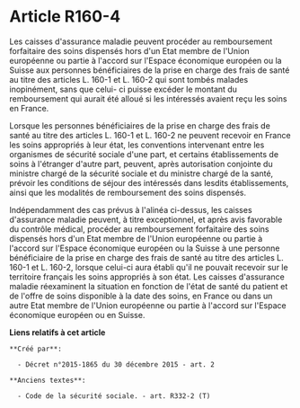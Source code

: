 # Article R160-4

Les caisses d'assurance maladie peuvent procéder au remboursement forfaitaire des soins dispensés hors d'un Etat membre de
l'Union européenne ou partie à l'accord sur l'Espace économique européen ou la Suisse aux personnes bénéficiaires de la prise
en charge des frais de santé au titre des articles L. 160-1 et L. 160-2 qui sont tombés malades inopinément, sans que celui-
ci puisse excéder le montant du remboursement qui aurait été alloué si les intéressés avaient reçu les soins en France.

Lorsque les personnes bénéficiaires de la prise en charge des frais de santé au titre des articles L. 160-1 et L. 160-2 ne
peuvent recevoir en France les soins appropriés à leur état, les conventions intervenant entre les organismes de sécurité
sociale d'une part, et certains établissements de soins à l'étranger d'autre part, peuvent, après autorisation conjointe du
ministre chargé de la sécurité sociale et du ministre chargé de la santé, prévoir les conditions de séjour des intéressés
dans lesdits établissements, ainsi que les modalités de remboursement des soins dispensés.

Indépendamment des cas prévus à l'alinéa ci-dessus, les caisses d'assurance maladie peuvent, à titre exceptionnel, et après
avis favorable du contrôle médical, procéder au remboursement forfaitaire des soins dispensés hors d'un Etat membre de
l'Union européenne ou partie à l'accord sur l'Espace économique européen ou la Suisse à une personne bénéficiaire de la prise
en charge des frais de santé au titre des articles L. 160-1 et L. 160-2, lorsque celui-ci aura établi qu'il ne pouvait
recevoir sur le territoire français les soins appropriés à son état. Les caisses d'assurance maladie réexaminent la situation
en fonction de l'état de santé du patient et de l'offre de soins disponible à la date des soins, en France ou dans un autre
Etat membre de l'Union européenne ou partie à l'accord sur l'Espace économique européen ou en Suisse.

**Liens relatifs à cet article**

	**Créé par**:

	  - Décret n°2015-1865 du 30 décembre 2015 - art. 2

	**Anciens textes**:

	  - Code de la sécurité sociale. - art. R332-2 (T)
